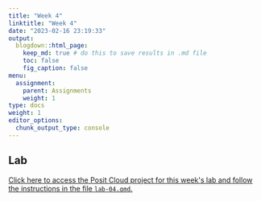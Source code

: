 ```yaml
---
title: "Week 4"
linktitle: "Week 4"
date: "2023-02-16 23:19:33"
output:
  blogdown::html_page:
    keep_md: true # do this to save results in .md file
    toc: false
    fig_caption: false
menu:
  assignment:
    parent: Assignments
    weight: 1
type: docs
weight: 1
editor_options:
  chunk_output_type: console
---
```


## Lab

[Click here to access the Posit Cloud project for this week's lab and follow the instructions in the file `lab-04.qmd`.](https://posit.cloud/spaces/328615/content/5440406)
